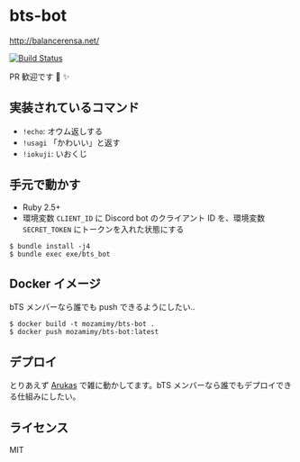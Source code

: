 # bts-bot

http://balancerensa.net/

[![Build Status](https://travis-ci.org/bts3/bts-bot.svg?branch=master)](https://travis-ci.org/bts3/bts-bot)

PR 歓迎です :rabbit: :sparkles:

## 実装されているコマンド

- `!echo`: オウム返しする
- `!usagi` 「かわいい」と返す
- `!iokuji`: いおくじ

## 手元で動かす

- Ruby 2.5+
- 環境変数 `CLIENT_ID` に Discord bot のクライアント ID を、環境変数 `SECRET_TOKEN` にトークンを入れた状態にする

```
$ bundle install -j4
$ bundle exec exe/bts_bot
```

## Docker イメージ

bTS メンバーなら誰でも push できるようにしたい..

```
$ docker build -t mozamimy/bts-bot .
$ docker push mozamimy/bts-bot:latest
```

## デプロイ

とりあえず [Arukas](https://arukas.io/) で雑に動かしてます。bTS メンバーなら誰でもデプロイできる仕組みにしたい。

## ライセンス

MIT
